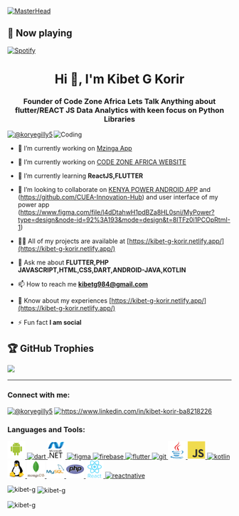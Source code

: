 [![MasterHead](https://firebasestorage.googleapis.com/v0/b/flexi-coding.appspot.com/o/dempgi7-520f8d5f-63d4-4453-8822-dbc149ae27f8.gif?alt=media&token=91c0c7b2-93c3-4029-b011-1a8703c5730d)](https://rishavchanda.io)
## 🎵 Now playing
[![Spotify](https://spotify-readme-3s61yj059-xditya.vercel.app/api/spotify)]([https://open.spotify.com/user/31zegvyskshoqgjww7eggcv2zkhq?si=btkH_Xr2ROSyrgU7uVYhoA&utm_source=copy-link]([https://open.spotify.com/playlist/37i9dQZF1DX2L0iB23Enbq](https://open.spotify.com/playlist/37i9dQZF1DX1CaynJ0DnwQ)))
<h1 align="center">Hi 👋, I'm Kibet G Korir</h1>
<h3 align="center">Founder of Code Zone Africa Lets Talk Anything about flutter/REACT JS Data Analytics with keen focus on Python Libraries</h3>
<img align="right" alt="Coding" width="400" src="https://cdn.dribbble.com/users/1162077/screenshots/3848914/programmer.gif">




<p align="left"> <a href="https://twitter.com/@koryegilly5" target="blank"><img src="https://img.shields.io/twitter/follow/@koryegilly5?logo=twitter&style=for-the-badge" alt="@koryegilly5" /></a> </p>

- 🔭 I’m currently working on [Mzinga App](https://github.com/Kibet-g/mzingaa)
- 🔭 I’m currently working on [CODE ZONE AFRICA WEBSITE](codezoneafrica.netlify.app)
- 🌱 I’m currently learning **ReactJS,FLUTTER**

- 👯 I’m looking to collaborate on [KENYA POWER ANDROID APP](https://github.com/Kibet-g/KENYA-POWER-ANDROID-APP ) and (https://github.com/CUEA-Innovation-Hub) and user interface of my power app (https://www.figma.com/file/l4dDtahwH1pdBZa8HL0sni/MyPower?type=design&node-id=92%3A193&mode=design&t=8ITFz0i1PCOpRtmI-1)

- 👨‍💻 All of my projects are available at [https://kibet-g-korir.netlify.app/](https://kibet-g-korir.netlify.app/)

- 💬 Ask me about **FLUTTER,PHP JAVASCRIPT,HTML,CSS,DART,ANDROID-JAVA,KOTLIN**

- 📫 How to reach me **kibetg984@gmail.com**

- 📄 Know about my experiences [https://kibet-g-korir.netlify.app/](https://kibet-g-korir.netlify.app/)

- ⚡ Fun fact **I am social**
## 🏆 GitHub Trophies
![](https://github-profile-trophy.vercel.app/?username=iamisaackn&theme=discord&no-frame=false&no-bg=true&margin-w=4)

---
<h3 align="left">Connect with me:</h3>
<p align="left">
<a href="https://twitter.com/@koryegilly5" target="blank"><img align="center" src="https://raw.githubusercontent.com/rahuldkjain/github-profile-readme-generator/master/src/images/icons/Social/twitter.svg" alt="@koryegilly5" height="30" width="40" /></a>
<a href="https://linkedin.com/in/https://www.linkedin.com/in/kibet-korir-ba8218226" target="blank"><img align="center" src="https://raw.githubusercontent.com/rahuldkjain/github-profile-readme-generator/master/src/images/icons/Social/linked-in-alt.svg" alt="https://www.linkedin.com/in/kibet-korir-ba8218226" height="30" width="40" /></a>
</p>

<h3 align="left">Languages and Tools:</h3>
<p align="left"> <a href="https://developer.android.com" target="_blank" rel="noreferrer"> <img src="https://raw.githubusercontent.com/devicons/devicon/master/icons/android/android-original-wordmark.svg" alt="android" width="40" height="40"/> </a> <a href="https://dart.dev" target="_blank" rel="noreferrer"> <img src="https://www.vectorlogo.zone/logos/dartlang/dartlang-icon.svg" alt="dart" width="40" height="40"/> </a> <a href="https://dotnet.microsoft.com/" target="_blank" rel="noreferrer"> <img src="https://raw.githubusercontent.com/devicons/devicon/master/icons/dot-net/dot-net-original-wordmark.svg" alt="dotnet" width="40" height="40"/> </a> <a href="https://www.figma.com/" target="_blank" rel="noreferrer"> <img src="https://www.vectorlogo.zone/logos/figma/figma-icon.svg" alt="figma" width="40" height="40"/> </a> <a href="https://firebase.google.com/" target="_blank" rel="noreferrer"> <img src="https://www.vectorlogo.zone/logos/firebase/firebase-icon.svg" alt="firebase" width="40" height="40"/> </a> <a href="https://flutter.dev" target="_blank" rel="noreferrer"> <img src="https://www.vectorlogo.zone/logos/flutterio/flutterio-icon.svg" alt="flutter" width="40" height="40"/> </a> <a href="https://git-scm.com/" target="_blank" rel="noreferrer"> <img src="https://www.vectorlogo.zone/logos/git-scm/git-scm-icon.svg" alt="git" width="40" height="40"/> </a> <a href="https://www.java.com" target="_blank" rel="noreferrer"> <img src="https://raw.githubusercontent.com/devicons/devicon/master/icons/java/java-original.svg" alt="java" width="40" height="40"/> </a> <a href="https://developer.mozilla.org/en-US/docs/Web/JavaScript" target="_blank" rel="noreferrer"> <img src="https://raw.githubusercontent.com/devicons/devicon/master/icons/javascript/javascript-original.svg" alt="javascript" width="40" height="40"/> </a> <a href="https://kotlinlang.org" target="_blank" rel="noreferrer"> <img src="https://www.vectorlogo.zone/logos/kotlinlang/kotlinlang-icon.svg" alt="kotlin" width="40" height="40"/> </a> <a href="https://www.linux.org/" target="_blank" rel="noreferrer"> <img src="https://raw.githubusercontent.com/devicons/devicon/master/icons/linux/linux-original.svg" alt="linux" width="40" height="40"/> </a> <a href="https://www.mongodb.com/" target="_blank" rel="noreferrer"> <img src="https://raw.githubusercontent.com/devicons/devicon/master/icons/mongodb/mongodb-original-wordmark.svg" alt="mongodb" width="40" height="40"/> </a> <a href="https://www.mysql.com/" target="_blank" rel="noreferrer"> <img src="https://raw.githubusercontent.com/devicons/devicon/master/icons/mysql/mysql-original-wordmark.svg" alt="mysql" width="40" height="40"/> </a> <a href="https://www.php.net" target="_blank" rel="noreferrer"> <img src="https://raw.githubusercontent.com/devicons/devicon/master/icons/php/php-original.svg" alt="php" width="40" height="40"/> </a> <a href="https://reactjs.org/" target="_blank" rel="noreferrer"> <img src="https://raw.githubusercontent.com/devicons/devicon/master/icons/react/react-original-wordmark.svg" alt="react" width="40" height="40"/> </a> <a href="https://reactnative.dev/" target="_blank" rel="noreferrer"> <img src="https://reactnative.dev/img/header_logo.svg" alt="reactnative" width="40" height="40"/> </a> </p>

<p><img align="left" src="https://github-readme-stats.vercel.app/api/top-langs?username=kibet-g&show_icons=true&locale=en&layout=compact" alt="kibet-g" /></p>

<p>&nbsp;<img align="center" src="https://github-readme-stats.vercel.app/api?username=kibet-g&show_icons=true&locale=en" alt="kibet-g" /></p>

<p><img align="center" src="https://github-readme-streak-stats.herokuapp.com/?user=kibet-g&" alt="kibet-g" /></p>
